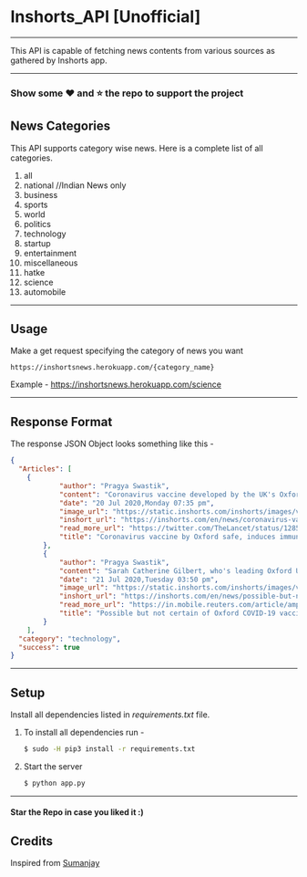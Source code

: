 # Inshorts_API [Unofficial]
---
This API is capable of fetching news contents from various sources as gathered by Inshorts app.

---
### Show some :heart: and :star: the repo to support the project

## News Categories

This API supports category wise news. Here is a complete list of all categories.

1. all
2. national //Indian News only
3. business
4. sports
5. world
6. politics
7. technology
8. startup
9. entertainment
10. miscellaneous
11. hatke
12. science
13. automobile

---

## Usage

Make a get request specifying the category of news you want
```
https://inshortsnews.herokuapp.com/{category_name}
```
Example - https://inshortsnews.herokuapp.com/science

---


## Response Format

The response JSON Object looks something like this - 

```JSON
{
  "Articles": [
    {
            "author": "Pragya Swastik",
            "content": "Coronavirus vaccine developed by the UK's Oxford University and AstraZeneca is safe and induces immune reaction, as per preliminary results, medical journal The Lancet said. Trials involving around 1,077 people showed the injection led to them making antibodies and white blood cells that can fight coronavirus. Authors say that further clinical studies, including in older adults, should be done.\n\n",
            "date": "20 Jul 2020,Monday 07:35 pm",
            "image_url": "https://static.inshorts.com/inshorts/images/v1/variants/jpg/m/2020/07_jul/20_mon/img_1595253241851_893.jpg",
            "inshort_url": "https://inshorts.com/en/news/coronavirus-vaccine-by-oxford-safe-induces-immune-reaction-preliminary-results-1595253905125",
            "read_more_url": "https://twitter.com/TheLancet/status/1285207186591887360?s=20&utm_campaign=fullarticle&utm_medium=referral&utm_source=inshorts ",
            "title": "Coronavirus vaccine by Oxford safe, induces immune reaction, show preliminary results"
        },
        {
            "author": "Pragya Swastik",
            "content": "Sarah Catherine Gilbert, who's leading Oxford University's COVID-19 vaccine candidate, said rolling out vaccine by this year is a possibility but there's no certainty about it. \"We need three things to happen,\" she added. It needs to work in late-stage trials, should be manufactured in large quantities and regulators must agree quickly to license it for emergency use, she added.",
            "date": "21 Jul 2020,Tuesday 03:50 pm",
            "image_url": "https://static.inshorts.com/inshorts/images/v1/variants/jpg/m/2020/07_jul/21_tue/img_1595325828978_33.jpg",
            "inshort_url": "https://inshorts.com/en/news/possible-but-not-certain-of-oxford-covid19-vaccine-this-year-lead-developer-1595326839287",
            "read_more_url": "https://in.mobile.reuters.com/article/amp/idINKCN24M0OP?utm_campaign=fullarticle&utm_medium=referral&utm_source=inshorts ",
            "title": "Possible but not certain of Oxford COVID-19 vaccine this year: Lead developer"
        }
    ],
  "category": "technology",
  "success": true
}
```
---

## Setup

Install all dependencies listed in *requirements.txt* file. 

1. To install all dependencies run - 

    ```bash
    $ sudo -H pip3 install -r requirements.txt
    ```

2. Start the server

    ```bash 
    $ python app.py
    ```
---

#### Star the Repo in case you liked it :)

## Credits

Inspired from [Sumanjay](https://github.com/cyberboysumanjay/Inshorts-News-API)
